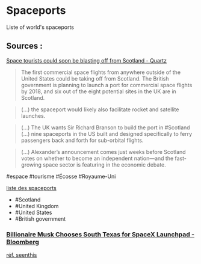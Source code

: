 Spaceports
==========

Liste of world's spaceports

## Sources : 

[Space tourists could soon be blasting off from Scotland - Quartz](http://qz.com/233865/space-tourists-could-soon-be-blasting-off-from-scotland)

> The first commercial space flights from anywhere outside of the United States could be taking off from Scotland. The British government is planning to launch a port for commercial space flights by 2018, and six out of the eight potential sites in the UK are in Scotland.

> (…) the spaceport would likely also facilitate rocket and satellite launches.

> (…) The UK wants Sir Richard Branson to build the port in #Scotland (...) nine spaceports in the US built and designed specifically to ferry passengers back and forth for sub-orbital flights.

> (…) Alexander’s announcement comes just weeks before Scotland votes on whether to become an independent nation—and the fast-growing space sector is featuring in the economic debate.

 #espace #tourisme #Écosse #Royaume-Uni

[liste des spaceports](http://en.wikipedia.org/wiki/List_of_spaceports)
- #Scotland
- #United Kingdom
- #United States
- #British government

### [Billionaire Musk Chooses South Texas for SpaceX Launchpad - Bloomberg](http://www.bloomberg.com/news/2014-08-04/billionaire-musk-chooses-south-texas-site-for-spacex-launchpad.html)  

[réf. seenthis](http://seenthis.net/messages/275754)
